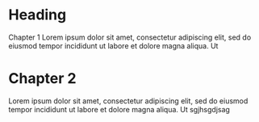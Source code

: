 # Heading

Chapter 1
Lorem ipsum dolor sit amet, consectetur adipiscing elit, sed do eiusmod tempor incididunt ut labore et dolore magna aliqua. Ut

# Chapter 2

Lorem ipsum dolor sit amet, consectetur adipiscing elit, sed do eiusmod tempor incididunt ut labore et dolore magna aliqua. Ut
sgjhsgdjsag
